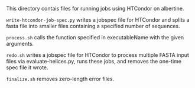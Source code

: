This directory contais files for running jobs using HTCondor on albertine.

`write-htcondor-job-spec.py` writes a jobspec file for HTCondor and splits
a fasta file into smaller files containing a specified number of sequences.

`process.sh` calls the function specified in executableName with the given
arguments.

`redo.sh` writes a jobspec file for HTCondor to process multiple FASTA
input files via evaluate-helices.py, runs these jobs, and removes the
one-time spec file it wrote.

`finalize.sh` removes zero-length error files.
